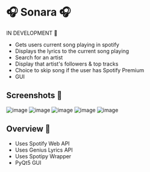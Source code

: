 # 🎧 Sonara 🎧

IN DEVELOPMENT 🚧

- Gets users current song playing in spotify
- Displays the lyrics to the current song playing
- Search for an artist
- Display that artist's followers & top tracks
- Choice to skip song if the user has Spotify Premium
- GUI

## Screenshots 📸

![image](https://github.com/user-attachments/assets/7b2a0f95-1c75-4431-8728-8dfb9f1f25d3)
![image](https://github.com/user-attachments/assets/18fe4390-f415-490d-abaa-b32ff6e884ce)
![image](https://github.com/user-attachments/assets/4d7ebf52-3fea-4285-86d0-f0b0fb1dbd79)
![image](https://github.com/user-attachments/assets/46c40684-0f48-42ff-8263-f5189b6d4458)
![image](https://github.com/user-attachments/assets/0b87f77b-5a60-4eed-9151-ad62904f4dc2)

## Overview 📎

- Uses Spotify Web API
- Uses Genius Lyrics API
- Uses Spotipy Wrapper
- PyQt5 GUI
